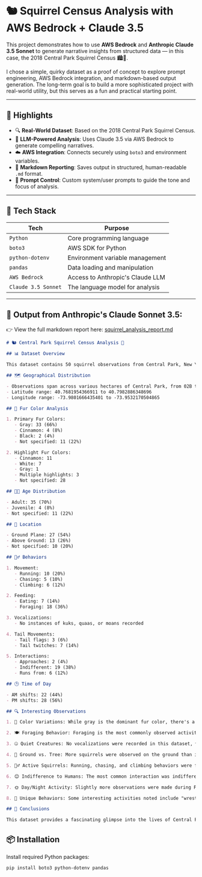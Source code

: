 # 🐿️ Squirrel Census Analysis with AWS Bedrock + Claude 3.5

This project demonstrates how to use **AWS Bedrock** and **Anthropic Claude 3.5 Sonnet** to generate narrative insights from structured data — in this case, the 2018 Central Park Squirrel Census 🏙️🌳.

I chose a simple, quirky dataset as a proof of concept to explore prompt engineering, AWS Bedrock integration, and markdown-based output generation. The long-term goal is to build a more sophisticated project with real-world utility, but this serves as a fun and practical starting point.

---

## 🚀 Highlights

- 🔍 **Real-World Dataset**: Based on the 2018 Central Park Squirrel Census.
- 🧠 **LLM-Powered Analysis**: Uses Claude 3.5 via AWS Bedrock to generate compelling narratives.
- ☁️ **AWS Integration**: Connects securely using `boto3` and environment variables.
- 📝 **Markdown Reporting**: Saves output in structured, human-readable `.md` format.
- 🎯 **Prompt Control**: Custom system/user prompts to guide the tone and focus of analysis.

---

## 🧰 Tech Stack

| Tech              | Purpose                                 |
|-------------------|------------------------------------------|
| `Python`          | Core programming language                |
| `boto3`           | AWS SDK for Python                       |
| `python-dotenv`   | Environment variable management          |
| `pandas`          | Data loading and manipulation            |
| `AWS Bedrock`     | Access to Anthropic's Claude LLM         |
| `Claude 3.5 Sonnet` | The language model for analysis         |

---

## 📄 Output from Anthropic's Claude Sonnet 3.5:

👉 View the full markdown report here:
[squirrel_analysis_report.md](https://github.com/david125tran/AWS_Bedrock_LLM/blob/main/squirrel_analysis_report.md)

```markdown
# 🐿️ Central Park Squirrel Census Analysis 🌳

## 📊 Dataset Overview

This dataset contains 50 squirrel observations from Central Park, New York City. Each entry includes detailed information about the squirrel's location, physical characteristics, behaviors, and interactions with the environment.

## 🗺️ Geographical Distribution

- Observations span across various hectares of Central Park, from 02B to 40B.
- Latitude range: 40.7681954366911 to 40.7982886348696
- Longitude range: -73.9801666435401 to -73.9532170504865

## 🎨 Fur Color Analysis

1. Primary Fur Colors:
   - Gray: 33 (66%)
   - Cinnamon: 4 (8%)
   - Black: 2 (4%)
   - Not specified: 11 (22%)

2. Highlight Fur Colors:
   - Cinnamon: 11
   - White: 7
   - Gray: 1
   - Multiple highlights: 3
   - Not specified: 28

## 👶🏼 Age Distribution

- Adult: 35 (70%)
- Juvenile: 4 (8%)
- Not specified: 11 (22%)

## 🌳 Location

- Ground Plane: 27 (54%)
- Above Ground: 13 (26%)
- Not specified: 10 (20%)

## 🏃‍♂️ Behaviors

1. Movement:
   - Running: 10 (20%)
   - Chasing: 5 (10%)
   - Climbing: 6 (12%)

2. Feeding:
   - Eating: 7 (14%)
   - Foraging: 18 (36%)

3. Vocalizations:
   - No instances of kuks, quaas, or moans recorded

4. Tail Movements:
   - Tail flags: 3 (6%)
   - Tail twitches: 7 (14%)

5. Interactions:
   - Approaches: 2 (4%)
   - Indifferent: 19 (38%)
   - Runs from: 6 (12%)

## 🕒 Time of Day

- AM shifts: 22 (44%)
- PM shifts: 28 (56%)

## 🔍 Interesting Observations

1. 🌈 Color Variations: While gray is the dominant fur color, there's a rich diversity of highlight colors, including cinnamon and white.

2. 🍽️ Foraging Behavior: Foraging is the most commonly observed activity, suggesting that food-seeking is a primary daytime activity for Central Park squirrels.

3. 🤐 Quiet Creatures: No vocalizations were recorded in this dataset, which is surprising given the number of observations.

4. 🌳 Ground vs. Tree: More squirrels were observed on the ground than in trees, possibly due to foraging behavior.

5. 🏃‍♂️ Active Squirrels: Running, chasing, and climbing behaviors were frequently observed, indicating high activity levels.

6. 😌 Indifference to Humans: The most common interaction was indifference, suggesting these urban squirrels are accustomed to human presence.

7. 🌞 Day/Night Activity: Slightly more observations were made during PM shifts, but the difference is not significant.

8. 👀 Unique Behaviors: Some interesting activities noted include "wrestling with mother" and "eating upside down on a tree."

## 🧐 Conclusions

This dataset provides a fascinating glimpse into the lives of Central Park's squirrel population. The predominance of gray-furred adults engaging in foraging behavior on the ground paints a picture of a well-established urban wildlife community. The variety in fur colors and behaviors suggests a diverse and adaptable population. The squirrels' general indifference to human presence indicates their successful adaptation to the urban environment. Further studies could explore seasonal variations in behavior and more detailed analysis of their interactions with the park's ecosystem.
```



## 📦 Installation

Install required Python packages:

```bash
pip install boto3 python-dotenv pandas
